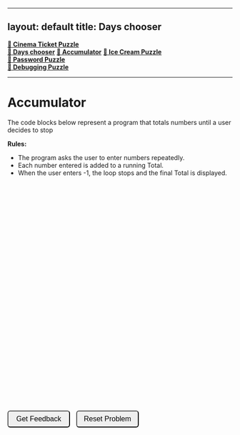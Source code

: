 
---
layout: default
title: Days chooser
---

**[🍿 Cinema Ticket Puzzle](./index.html)**  
**[📅 Days chooser](./CASEdays.html)**
**[📲 Accumulator](./accumulator.html)** 
**[🍦 Ice Cream Puzzle](./icecream.html)**  
**[🔐 Password Puzzle](./password.html)**  
**[🐞 Debugging Puzzle](./debug.html)**  

---

# Accumulator

The code blocks below represent a program that totals numbers until a user decides to stop

**Rules:**
- The program asks the user to enter numbers repeatedly.
- Each number entered is added to a running Total.
- When the user enters -1, the loop stops and the final Total is displayed.

<style>
  /* Make code blocks full-width */
  .sortable-code {
    display: block !important;     /* Force block layout */
    width: 95% !important;         /* Nearly full page width */
    max-width: none !important;    /* Remove any internal max-width */
    min-height: 240px;
    font-family: monospace;
    font-size: 0.95rem;
    line-height: 1.3;
    white-space: pre-wrap;
    overflow-x: auto;
    margin: 0.6em auto 1em auto;
    text-align: left;
  }

  /* Fix the internal parsons container */
  .sortable {
    display: block !important;
    width: 100% !important;
    max-width: none !important;
    text-align: left !important;
  }

  /* Make buttons look consistent */
  input[type="button"] {
    min-width: 140px;
    padding: 8px 12px;
    font-size: 1rem;
    margin-right: 10px;
    border-radius: 6px;
    cursor: pointer;
  }
</style>

<div id="sortableTrash" class="sortable-code"></div> 
<div id="sortable" class="sortable-code"></div> 
<div style="clear:both;"></div> 
<p> 
    <input id="feedbackLink" value="Get Feedback" type="button" /> 
    <input id="newInstanceLink" value="Reset Problem" type="button" /> 
</p> 
<script type="text/javascript"> 
(function(){
  var initial = "Total ← 0\n" +
    "Number ← 0\n" +
    "OUTPUT &quot;Enter the first number to add together.&quot;\n" +
    "OUTPUT &quot;Enter -1 to stop and see the total. Now enter the first num: &quot;\n" +
    "Number ← INPUT\n" +
    "// loops until a user enters -1\n" +
    "WHILE Number != -1 DO\n" +
    "    // This line accumulates a total\n" +
    "    Total ← Total + Number\n" +
    "    \n" +
    "    OUTPUT &quot;Enter another number (or -1 to stop): &quot;\n" +
    "    Number ← INPUT\n" +
    "ENDWHILE\n" +
    "OUTPUT &quot;The final total is: &quot;, Total";
  var parsonsPuzzle = new ParsonsWidget({
    "sortableId": "sortable",
    "max_wrong_lines": 10,
    "grader": ParsonsWidget._graders.LineBasedGrader,
    "exec_limit": 2500,
    "can_indent": true,
    "x_indent": 50,
    "lang": "en",
    "show_feedback": true
  });
  parsonsPuzzle.init(initial);
  parsonsPuzzle.shuffleLines();
  $("#newInstanceLink").click(function(event){ 
      event.preventDefault(); 
      parsonsPuzzle.shuffleLines(); 
  }); 
  $("#feedbackLink").click(function(event){ 
      event.preventDefault(); 
      parsonsPuzzle.getFeedback(); 
  }); 
})(); 
</script>
